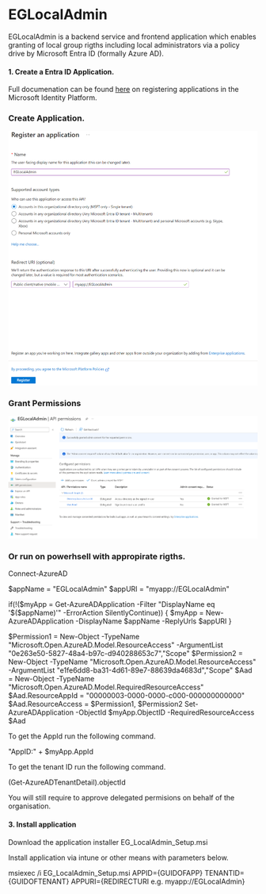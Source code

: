 # EGLocalAdmin

EGLocalAdmin is a backend service and frontend application which enables granting of local group rigths including local administrators via a policy drive by Microsoft Entra ID (formally Azure AD).

#### 1. Create a Entra ID Application.

Full documenation can be found [here](https://learn.microsoft.com/en-us/entra/identity-platform/quickstart-register-app "here") on registering applications in the Microsoft Identity Platform.

### Create Application.
![](https://github.com/an0mal1976/Deployable/blob/main/EGLocalAdmin/content/CreateApp.png?raw=true)



### Grant Permissions
![](https://github.com/an0mal1976/Deployable/blob/main/EGLocalAdmin/content/GrantPermissions.png?raw=true)

### Or run on powerhsell with appropirate rigths.



Connect-AzureAD

$appName = "EGLocalAdmin"
$appURI = "myapp://EGLocalAdmin"

if(!($myApp = Get-AzureADApplication -Filter "DisplayName eq '$($appName)'"  -ErrorAction SilentlyContinue))
{
    $myApp = New-AzureADApplication -DisplayName $appName -ReplyUrls $appURI
}

$Permission1 = New-Object -TypeName "Microsoft.Open.AzureAD.Model.ResourceAccess" -ArgumentList "0e263e50-5827-48a4-b97c-d940288653c7","Scope"
$Permission2 = New-Object -TypeName "Microsoft.Open.AzureAD.Model.ResourceAccess" -ArgumentList "e1fe6dd8-ba31-4d61-89e7-88639da4683d","Scope"
$Aad = New-Object -TypeName "Microsoft.Open.AzureAD.Model.RequiredResourceAccess"
$Aad.ResourceAppId = "00000003-0000-0000-c000-000000000000"
$Aad.ResourceAccess = $Permission1, $Permission2
Set-AzureADApplication -ObjectId $myApp.ObjectID -RequiredResourceAccess $Aad

To get the AppId run the following command.

"AppID:" + $myApp.AppId

To get the tenant ID run the following command.

(Get-AzureADTenantDetail).objectId


You will still require to approve delegated permisions on behalf of the organisation.



#### 3. Install application

Download the application installer EG_LocalAdmin_Setup.msi

Install application via intune or other means with parameters below.

msiexec /i EG_LocalAdmin_Setup.msi APPID={GUIDOFAPP} TENANTID={GUIDOFTENANT} APPURI={REDIRECTURI e.g. myapp://EGLocalAdmin}


